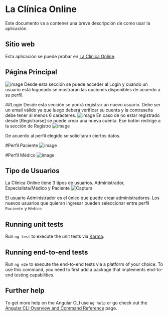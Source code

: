 # La Clínica Online
Este documento va a contener una breve descripción de como usar la aplicación.

## Sitio web
Esta aplicación se puede probar en [La Clínica Online](https://tp-clinica-pavon.web.app/).

## Página Principal
![image](https://user-images.githubusercontent.com/53911453/172965512-0cac8344-93d2-4141-9b74-e99d1a320ca5.png)
Desde esta sección se puede acceder al Login y cuando un usuario está logueado se mostraran las opciones disponibles de acuerdo a su perfil.

##Login
Desde esta sección se podrá registrar un nuevo usuario.
Debe ser un email válido ya que luego deberá verificar su cuenta y la contraseña debe tener al menos 6 caracteres.
![image](https://user-images.githubusercontent.com/53911453/172965890-993d48b6-7af5-478d-8052-61908cac9f7f.png)
En caso de no estar registrado desde [Registrarse] se puede crear una nueva cuenta. 
Ese botón redirige a la sección de Registro
![image](https://user-images.githubusercontent.com/53911453/172966000-db40ccd6-4ff7-4bef-8294-354bcebb18e7.png)

De acuerdo al perfil elegido se solicitaran ciertos datos.

#Perfil Paciente
![image](https://user-images.githubusercontent.com/53911453/172966256-54421e3f-db62-4dcd-b83d-550cd6f7929e.png)


#Perfil Médico
![image](https://user-images.githubusercontent.com/53911453/172966286-a13f7945-0d57-49c4-a614-8d067ff3f962.png)



## Tipo de Usuarios
La Clínica Online tiene 3 tipos de usuarios.
Administrador, Especialista/Médico y Paciente
![Captura](https://user-images.githubusercontent.com/53911453/172965020-c7a83991-f320-4894-8d65-b403478535e0.PNG)

El usuario Administrador es el único que puede crear administradores.
Los nuevos usuarios que quieran ingresar pueden seleccionar entre perfil `Paciente` y `Médico`




## Running unit tests

Run `ng test` to execute the unit tests via [Karma](https://karma-runner.github.io).

## Running end-to-end tests

Run `ng e2e` to execute the end-to-end tests via a platform of your choice. To use this command, you need to first add a package that implements end-to-end testing capabilities.

## Further help

To get more help on the Angular CLI use `ng help` or go check out the [Angular CLI Overview and Command Reference](https://angular.io/cli) page.
